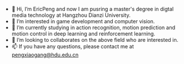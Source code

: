 - 👋 Hi, I’m EricPeng and now I am pusring a master's degree in digtal media technology at Hangzhou Dianzi University.
- 👀 I’m interested in game development and computer vision.
- 🌱 I’m currently studying in action recognition, motion prediction and motion control in deep learning and reinforcement learning.
- 💞️ I’m looking to collaborates on the above field who are interested in.
- 📫 If you have any questions, please contact me at pengxiaogang@hdu.edu.cn   

<!---
EricPengRP/EricPengRP is a ✨ special ✨ repository because its `README.md` (this file) appears on your GitHub profile.
You can click the Preview link to take a look at your changes.
--->
